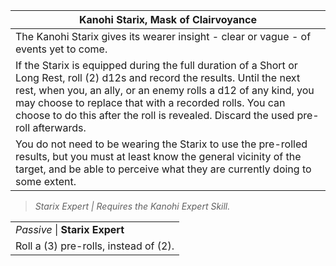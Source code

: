| Kanohi Starix, Mask of Clairvoyance                                                                                                                                                                                                                                                                                                               |
| ------------------------------------------------------------------------------------------------------------------------------------------------------------------------------------------------------------------------------------------------------------------------------------------------------------------------------------------------- |
| The Kanohi Starix gives its wearer insight - clear or vague - of events yet to come.                                                                                                                                                                                                                                                              |
| If the Starix is equipped during the full duration of a Short or Long Rest, roll (2) d12s and record the results. Until the next rest, when you, an ally, or an enemy rolls a d12 of any kind, you may choose to replace that with  a recorded rolls. You can choose to do this after the roll is revealed. Discard the used pre-roll afterwards. |
| You do not need to be wearing the Starix to use the pre-rolled results, but you must at least know the general vicinity of the target, and be able to perceive what they are currently doing to some extent.                                                                                                                                      |

>*Starix Expert | Requires the Kanohi Expert Skill.*

|                                       |
| ------------------------------------- |
| *Passive* \| **Starix Expert**        |
| Roll a (3) pre-rolls, instead of (2). |
